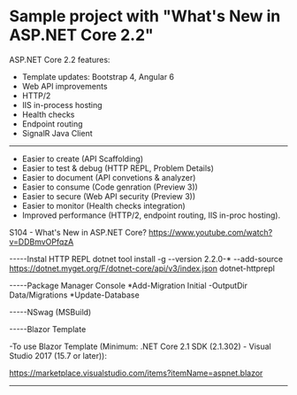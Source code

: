 # Sample project with "What's New in ASP.NET Core 2.2"

ASP.NET Core 2.2 features:

- Template updates: Bootstrap 4, Angular 6
- Web API improvements
- HTTP/2
- IIS in-process hosting
- Health checks
- Endpoint routing
- SignalR Java Client

-------------------------------------------

- Easier to create (API Scaffolding)
- Easier to test & debug (HTTP REPL, Problem Details)
- Easier to document (API convetions & analyzer)
- Easier to consume (Code genration (Preview 3))
- Easier to secure (Web API security (Preview 3))
- Easier to monitor (Health checks integration)
- Improved performance (HTTP/2, endpoint routing, IIS in-proc hosting).

S104 - What's New in ASP.NET Core? https://www.youtube.com/watch?v=DDBmvOPfqzA



-----Instal HTTP REPL
dotnet tool install -g --version 2.2.0-* --add-source https://dotnet.myget.org/F/dotnet-core/api/v3/index.json dotnet-httprepl

-----Package Manager Console
*Add-Migration Initial -OutputDir Data/Migrations
*Update-Database

-----NSwag (MSBuild)
<Target Name="NSwag" BeforeTargets="Build">
   <Exec Command="$(NSwagExe) swagger2tsclient /input:cars-swagger.json /namespace:$(RootNamespace) /InjectHttpClient:true /UseBaseUrl:true /output:CarsClient.cs" />
</Target>

-----Blazor Template

-To use Blazor Template (Minimum: .NET Core 2.1 SDK (2.1.302) - Visual Studio 2017 (15.7 or later)): 

https://marketplace.visualstudio.com/items?itemName=aspnet.blazor

-----------------------------------------------------------------------------------------------------
